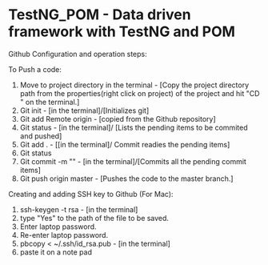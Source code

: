 # TestNG_POM - Data driven framework with TestNG and POM
Github Configuration and operation steps:

To Push a code:
1) Move to project directory in the terminal - [Copy the project directory path from the properties(right click on project) of the project and hit "CD <project directory path>" on the terminal.]
2) Git init - [in the terminal]/[Initializes git]
3) Git add Remote origin <url> - [copied from the Github repository]
4) Git status - [in the terminal]/ [Lists the pending items to be commited and pushed]
5) Git add . - [[in the terminal]/ Commit readies the pending items]
6) Git status 
7) Git commit -m "<commit comments>" - [in the terminal]/[Commits all the pending commit items]
8) Git push origin master - [Pushes the code to the master branch.]
  
Creating and adding SSH key to Github (For Mac):
1) ssh-keygen -t rsa - [in the terminal]
2) type "Yes" to the path of the file to be saved.
3) Enter laptop password.
4) Re-enter laptop password.
5) pbcopy < ~/.ssh/id_rsa.pub - [in the terminal]
6) paste it on a note pad


